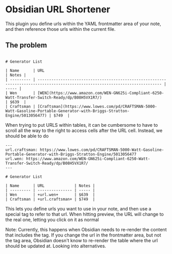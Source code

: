# Obsidian URL Shortener

This plugin you define urls within the YAML frontmatter area of your note, and then reference those urls within the current file.

## The problem

```

# Generator List

| Name      | URL                                                                                                                          | Notes |
| --------- | ---------------------------------------------------------------------------------------------------------------------------- | ----- |
| Wen       | [WEN](https://www.amazon.com/WEN-GN625i-Compliant-6250-Watt-Transfer-Switch-Ready/dp/B08H5VX1R7/)                            | $639  |
| Craftsman | [Craftsman](https://www.lowes.com/pd/CRAFTSMAN-5000-Watt-Gasoline-Portable-Generator-with-Briggs-Stratton-Engine/5013056477) | $749  |

```

When trying to put URLS within tables, it can be cumbersome to have to scroll all the way to the right to access cells after the URL cell.  Instead, we should be able to do

```
---
url.craftsman: https://www.lowes.com/pd/CRAFTSMAN-5000-Watt-Gasoline-Portable-Generator-with-Briggs-Stratton-Engine/5013056477
url.wen: https://www.amazon.com/WEN-GN625i-Compliant-6250-Watt-Transfer-Switch-Ready/dp/B08H5VX1R7/
---

# Generator List

| Name      | URL             | Notes |
| --------- | --------------- | ----- |
| Wen       | +url.wen+       | $639  | 
| Craftsman | +url.craftsman+ | $749  |

```

This lets you define urls you want to use in your note, and then use a special tag to refer to that url.  When hitting preview, the URL will change to the real one, letting you click on it as normal

Note:
Currently, this happens when Obsidian needs to re-render the content that includes the tag.  If you change the url in the frontmatter area, but not the tag area, Obsidian doesn't know to re-render the table where the url should be updated at.  Looking into alternatives.